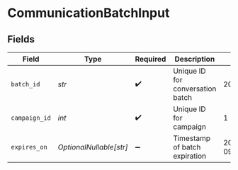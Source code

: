 # CommunicationBatchInput


## Fields

| Field                            | Type                             | Required                         | Description                      | Example                          |
| -------------------------------- | -------------------------------- | -------------------------------- | -------------------------------- | -------------------------------- |
| `batch_id`                       | *str*                            | :heavy_check_mark:               | Unique ID for conversation batch | 20250408.9                       |
| `campaign_id`                    | *int*                            | :heavy_check_mark:               | Unique ID for campaign           | 1                                |
| `expires_on`                     | *OptionalNullable[str]*          | :heavy_minus_sign:               | Timestamp of batch expiration    | 2025-04-09T00:00:00Z             |